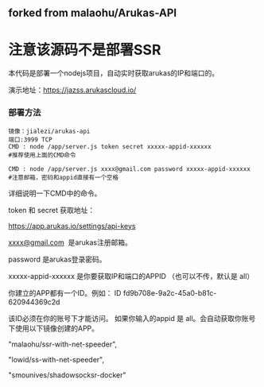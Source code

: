 ## forked from malaohu/Arukas-API

# 注意该源码不是部署SSR

本代码是部署一个nodejs项目，自动实时获取arukas的IP和端口的。

演示地址：https://jazss.arukascloud.io/

### 部署方法
```
镜像：jialezi/arukas-api
端口:3999 TCP
CMD : node /app/server.js token secret xxxxx-appid-xxxxxx
#推荐使用上面的CMD命令

CMD : node /app/server.js xxxx@gmail.com password xxxxx-appid-xxxxxx
#注意邮箱，密码和appid直接有一个空格

```

详细说明一下CMD中的命令。

token 和 secret 获取地址：

https://app.arukas.io/settings/api-keys


xxxx@gmail.com  是arukas注册邮箱。

password 是arukas登录密码。

xxxxx-appid-xxxxxx 是你要获取IP和端口的APPID （也可以不传，默认是 all）

你建立的APP都有一个ID。例如：
ID	fd9b708e-9a2c-45a0-b81c-620944369c2d

该ID必须在你的账号下才能访问。
如果你输入的appid 是 all。会自动获取你账号下使用以下镜像创建的APP。

"malaohu/ssr-with-net-speeder",

"lowid/ss-with-net-speeder",

"smounives/shadowsocksr-docker"

